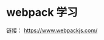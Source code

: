 <!--
 * @Author: truexin
 * @Date: 2020-05-02 13:35:53
 * @LastEditTime: 2020-05-02 13:37:34
 * @LastEditors: Please set LastEditors
 * @Description: webpack官网手敲版学习
 * @FilePath: /frontend-daily-learning/webpack/readme.md
 -->

# webpack 学习

链接：
https://www.webpackjs.com/

